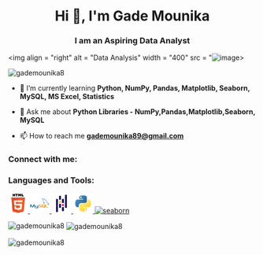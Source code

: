 <h1 align="center">Hi 👋, I'm Gade Mounika</h1>
<h3 align="center">I am an Aspiring Data Analyst</h3>

<img align = "right" alt = "Data Analysis" width = "400" src = "![image](https://user-images.githubusercontent.com/131742781/234199246-966a3529-14a0-4d46-8701-f8755ef75042.gif")>

<p align="left"> <img src="https://komarev.com/ghpvc/?username=gademounika8&label=Profile%20views&color=0e75b6&style=flat" alt="gademounika8" /> </p>

- 🌱 I’m currently learning **Python, NumPy, Pandas, Matplotlib, Seaborn, MySQL, MS Excel, Statistics**

- 💬 Ask me about **Python Libraries - NumPy,Pandas,Matplotlib,Seaborn, MySQL**

- 📫 How to reach me **gademounika89@gmail.com**

<h3 align="left">Connect with me:</h3>
<p align="left">
</p>

<h3 align="left">Languages and Tools:</h3>
<p align="left"> <a href="https://www.w3.org/html/" target="_blank" rel="noreferrer"> <img src="https://raw.githubusercontent.com/devicons/devicon/master/icons/html5/html5-original-wordmark.svg" alt="html5" width="40" height="40"/> </a> <a href="https://www.mysql.com/" target="_blank" rel="noreferrer"> <img src="https://raw.githubusercontent.com/devicons/devicon/master/icons/mysql/mysql-original-wordmark.svg" alt="mysql" width="40" height="40"/> </a> <a href="https://pandas.pydata.org/" target="_blank" rel="noreferrer"> <img src="https://raw.githubusercontent.com/devicons/devicon/2ae2a900d2f041da66e950e4d48052658d850630/icons/pandas/pandas-original.svg" alt="pandas" width="40" height="40"/> </a> <a href="https://www.python.org" target="_blank" rel="noreferrer"> <img src="https://raw.githubusercontent.com/devicons/devicon/master/icons/python/python-original.svg" alt="python" width="40" height="40"/> </a> <a href="https://seaborn.pydata.org/" target="_blank" rel="noreferrer"> <img src="https://seaborn.pydata.org/_images/logo-mark-lightbg.svg" alt="seaborn" width="40" height="40"/> </a> </p>

<p><img align="left" src="https://github-readme-stats.vercel.app/api/top-langs?username=gademounika8&show_icons=true&locale=en&layout=compact" alt="gademounika8" /></p>

<p>&nbsp;<img align="center" src="https://github-readme-stats.vercel.app/api?username=gademounika8&show_icons=true&locale=en" alt="gademounika8" /></p>

<p><img align="center" src="https://github-readme-streak-stats.herokuapp.com/?user=gademounika8&" alt="gademounika8" /></p>
